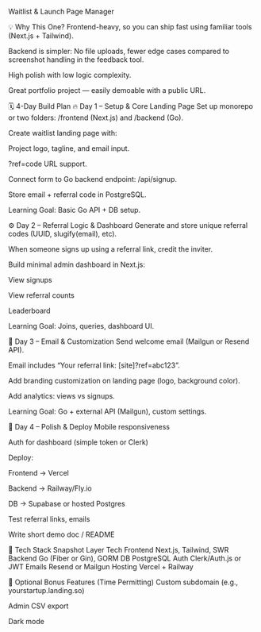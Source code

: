  Waitlist & Launch Page Manager

 
💡 Why This One?
Frontend-heavy, so you can ship fast using familiar tools (Next.js + Tailwind).

Backend is simpler: No file uploads, fewer edge cases compared to screenshot handling in the feedback tool.

High polish with low logic complexity.

Great portfolio project — easily demoable with a public URL.

🗓️ 4-Day Build Plan
🔥 Day 1 – Setup & Core Landing Page
 Set up monorepo or two folders: /frontend (Next.js) and /backend (Go).

 Create waitlist landing page with:

Project logo, tagline, and email input.

?ref=code URL support.

 Connect form to Go backend endpoint: /api/signup.

 Store email + referral code in PostgreSQL.

Learning Goal: Basic Go API + DB setup.

⚙️ Day 2 – Referral Logic & Dashboard
 Generate and store unique referral codes (UUID, slugify(email), etc).

 When someone signs up using a referral link, credit the inviter.

 Build minimal admin dashboard in Next.js:

View signups

View referral counts

Leaderboard

Learning Goal: Joins, queries, dashboard UI.

💌 Day 3 – Email & Customization
 Send welcome email (Mailgun or Resend API).

 Email includes “Your referral link: [site]?ref=abc123”.

 Add branding customization on landing page (logo, background color).

 Add analytics: views vs signups.

Learning Goal: Go + external API (Mailgun), custom settings.

🎉 Day 4 – Polish & Deploy
 Mobile responsiveness

 Auth for dashboard (simple token or Clerk)

 Deploy:

Frontend → Vercel

Backend → Railway/Fly.io

DB → Supabase or hosted Postgres

 Test referral links, emails

 Write short demo doc / README

🔧 Tech Stack Snapshot
Layer	Tech
Frontend	Next.js, Tailwind, SWR
Backend	Go (Fiber or Gin), GORM
DB	PostgreSQL
Auth	Clerk/Auth.js or JWT
Emails	Resend or Mailgun
Hosting	Vercel + Railway

🧩 Optional Bonus Features (Time Permitting)
Custom subdomain (e.g., yourstartup.landing.so)

Admin CSV export

Dark mode